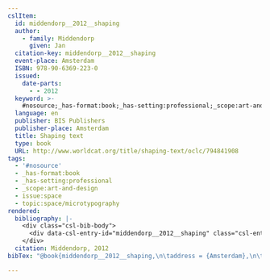```yaml
---
cslItem:
  id: middendorp__2012__shaping
  author:
    - family: Middendorp
      given: Jan
  citation-key: middendorp__2012__shaping
  event-place: Amsterdam
  ISBN: 978-90-6369-223-0
  issued:
    date-parts:
      - - 2012
  keyword: >-
    #nosource;_has-format:book;_has-setting:professional;_scope:art-and-design;collection::space::microtypography
  language: en
  publisher: BIS Publishers
  publisher-place: Amsterdam
  title: Shaping text
  type: book
  URL: http://www.worldcat.org/title/shaping-text/oclc/794841908
tags:
  - '#nosource'
  - _has-format:book
  - _has-setting:professional
  - _scope:art-and-design
  - issue:space
  - topic:space/microtypography
rendered:
  bibliography: |-
    <div class="csl-bib-body">
      <div data-csl-entry-id="middendorp__2012__shaping" class="csl-entry">Middendorp, J. 2012 <i>Shaping text</i>. Amsterdam: BIS Publishers. Available at: <a href='http://www.worldcat.org/title/shaping-text/oclc/794841908.'>http://www.worldcat.org/title/shaping-text/oclc/794841908.</a></div>
    </div>
  citation: Middendorp, 2012
bibTex: "@book{middendorp__2012__shaping,\n\taddress = {Amsterdam},\n\tauthor = {Middendorp, Jan},\n\tyear = {2012},\n\tpublisher = {BIS Publishers},\n\ttitle = {Shaping text},\n}\n\n"

---
```

